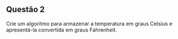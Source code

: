 ## Questão 2

Crie um algoritmo para armazenar a temperatura em graus Celsius e
apresentá-la convertida em graus Fahrenheit. 
